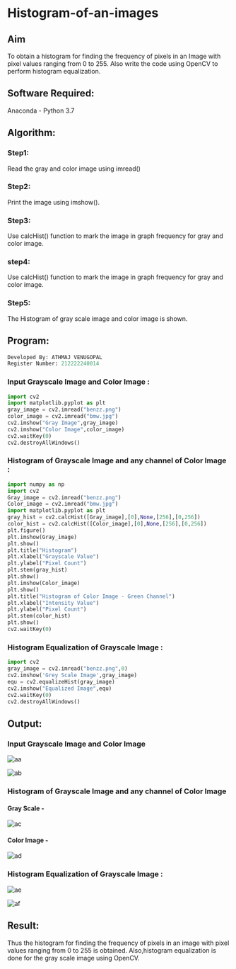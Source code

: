 # Histogram-of-an-images
## Aim
To obtain a histogram for finding the frequency of pixels in an Image with pixel values ranging from 0 to 255. Also write the code using OpenCV to perform histogram equalization.

## Software Required:
Anaconda - Python 3.7

## Algorithm:
### Step1:
Read the gray and color image using imread()

### Step2:
Print the image using imshow().

### Step3:
Use calcHist() function to mark the image in graph frequency for gray and color image.

### step4:
Use calcHist() function to mark the image in graph frequency for gray and color image.

### Step5:
The Histogram of gray scale image and color image is shown.


## Program:

```python
Developed By: ATHMAJ VENUGOPAL
Register Number: 212222240014
```

### Input Grayscale Image and Color Image : 

```python
import cv2
import matplotlib.pyplot as plt
gray_image = cv2.imread("benzz.png")
color_image = cv2.imread("bmw.jpg")
cv2.imshow("Gray Image",gray_image)
cv2.imshow("Color Image",color_image)
cv2.waitKey(0)
cv2.destroyAllWindows()
```

### Histogram of Grayscale Image and any channel of Color Image :

```python
import numpy as np
import cv2
Gray_image = cv2.imread("benzz.png")
Color_image = cv2.imread("bmw.jpg")
import matplotlib.pyplot as plt
gray_hist = cv2.calcHist([Gray_image],[0],None,[256],[0,256])
color_hist = cv2.calcHist([Color_image],[0],None,[256],[0,256])
plt.figure()
plt.imshow(Gray_image)
plt.show()
plt.title("Histogram")
plt.xlabel("Grayscale Value")
plt.ylabel("Pixel Count")
plt.stem(gray_hist)
plt.show()
plt.imshow(Color_image)
plt.show()
plt.title("Histogram of Color Image - Green Channel")
plt.xlabel("Intensity Value")
plt.ylabel("Pixel Count")
plt.stem(color_hist)
plt.show()
cv2.waitKey(0)
```

### Histogram Equalization of Grayscale Image :
```python
import cv2
gray_image = cv2.imread("benzz.png",0)
cv2.imshow('Grey Scale Image',gray_image)
equ = cv2.equalizeHist(gray_image)
cv2.imshow("Equalized Image",equ)
cv2.waitKey(0)
cv2.destroyAllWindows()
```

## Output:

### Input Grayscale Image and Color Image
![aa](https://github.com/ATHMAJ03/Histogram-of-an-images/assets/118753139/0635eefb-b8e2-4e01-afd9-e9101a29999b)

![ab](https://github.com/ATHMAJ03/Histogram-of-an-images/assets/118753139/515f7be4-77dc-4160-8ed1-410cd1944a5b)


### Histogram of Grayscale Image and any channel of Color Image

#### Gray Scale -
![ac](https://github.com/ATHMAJ03/Histogram-of-an-images/assets/118753139/341fb1b0-e9f9-4fb8-9235-87deb5fc1cae)

#### Color Image -
![ad](https://github.com/ATHMAJ03/Histogram-of-an-images/assets/118753139/12bf4093-fc00-4af1-acc0-20af4e17503a)

### Histogram Equalization of Grayscale Image :
![ae](https://github.com/ATHMAJ03/Histogram-of-an-images/assets/118753139/0f60fcf1-5a8d-4b48-bc52-f60156215b4e)

![af](https://github.com/ATHMAJ03/Histogram-of-an-images/assets/118753139/2588ebc9-ebe6-4fcd-8826-70481550e3b7)

## Result: 
Thus the histogram for finding the frequency of pixels in an image with pixel values ranging from 0 to 255 is obtained. Also,histogram equalization is done for the gray scale image using OpenCV.
